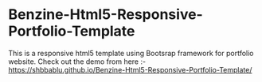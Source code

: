 # Benzine-Html5-Responsive-Portfolio-Template
This is a responsive html5 template using Bootsrap framework for portfolio website.
Check out the demo from here :- https://shbbablu.github.io/Benzine-Html5-Responsive-Portfolio-Template/
